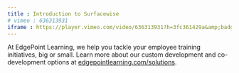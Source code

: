 ```yaml
---
title : Introduction to Surfacewise
# vimeo : 636313931
iframe : https://player.vimeo.com/video/636313931?h=3fc361429a&amp;badge=0&amp;autopause=0&amp;player_id=0&amp;app_id=58479
---
```


At EdgePoint Learning, we help you tackle your employee training initiatives, big or small. Learn more about our custom development and co-development options at [edgepointlearning.com/solutions](/solutions/).
